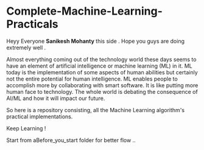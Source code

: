 # Complete-Machine-Learning-Practicals

Heyy Everyone **Sanikesh Mohanty** this side . Hope you guys are doing extremely well .

Almost everything coming out of the technology world these days seems to have an element of artificial intelligence or machine learning (ML) in it. ML today is the implementation of some aspects of human abilities but certainly not the entire potential for human intelligence. ML enables people to accomplish more by collaborating with smart software. It is like putting more human face to technology. The whole world is debating the consequence of AI/ML and how it will impact our future. 

So here is a repository consisting, all the Machine Learning algorithm's practical implementations.

Keep Learning !

Start from aBefore_you_start folder for better flow ..
